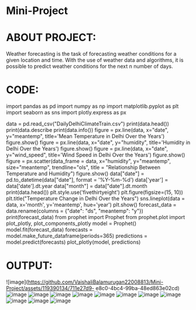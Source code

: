 # Mini-Project
# ABOUT PROJECT:
Weather forecasting is the task of forecasting weather
conditions for a given location and time. With the use of
weather data and algorithms, it is possible to predict
weather conditions for the next n number of days.
# CODE:
import pandas as pd
import numpy as np
import matplotlib.pyplot as plt
import seaborn as sns
import plotly.express as px

data = pd.read_csv("DailyDelhiClimateTrain.csv")
print(data.head())
print(data.describe
print(data.info())
figure = px.line(data, x="date", 
                 y="meantemp", 
                 title='Mean Temperature in Delhi Over the Years')
figure.show()
figure = px.line(data, x="date", 
                 y="humidity", 
                 title='Humidity in Delhi Over the Years')
figure.show()
figure = px.line(data, x="date", 
                 y="wind_speed", 
                 title='Wind Speed in Delhi Over the Years')
figure.show()
figure = px.scatter(data_frame = data, x="humidity",
                    y="meantemp", size="meantemp", 
                    trendline="ols", 
                    title = "Relationship Between Temperature and Humidity")
figure.show()
data["date"] = pd.to_datetime(data["date"], format = '%Y-%m-%d')
data['year'] = data['date'].dt.year
data["month"] = data["date"].dt.month
print(data.head())
plt.style.use('fivethirtyeight')
plt.figure(figsize=(15, 10))
plt.title("Temperature Change in Delhi Over the Years")
sns.lineplot(data = data, x='month', y='meantemp', hue='year')
plt.show()
forecast_data = data.rename(columns = {"date": "ds", 
                                       "meantemp": "y"})
print(forecast_data)
from prophet import Prophet
from prophet.plot import plot_plotly, plot_components_plotly
model = Prophet()
model.fit(forecast_data)
forecasts = model.make_future_dataframe(periods=365)
predictions = model.predict(forecasts)
plot_plotly(model, predictions)

# OUTPUT:
![image](https://github.com/VaishaliBalamurugan22008813/Mini-Project/assets/119390134/711e27d9-
e8c0-4bc4-99ba-48ed863e02cd)
![image](https://github.com/VaishaliBalamurugan22008813/Mini-Project/assets/119390134/1f37847e-2803-4988-b5b1-c0b7553d02aa)
![image](https://github.com/VaishaliBalamurugan22008813/Mini-Project/assets/119390134/1b0cc615-c90f-4608-b0c7-9a874157f6ad)
![image](https://github.com/VaishaliBalamurugan22008813/Mini-Project/assets/119390134/70dd5b44-cb98-461c-b308-bce73096893a)
![image](https://github.com/VaishaliBalamurugan22008813/Mini-Project/assets/119390134/e57f960e-4409-4ac0-9dbe-c9af7149e410)
![image](https://github.com/VaishaliBalamurugan22008813/Mini-Project/assets/119390134/6afc2b81-e153-404f-8cda-1d06bd7ec3ce)
![image](https://github.com/VaishaliBalamurugan22008813/Mini-Project/assets/119390134/0dc59fad-e0e6-4cab-bdcb-773dba074f94)
![image](https://github.com/VaishaliBalamurugan22008813/Mini-Project/assets/119390134/e693258c-9fcb-416e-b8fd-e11528164e0d)
![image](https://github.com/VaishaliBalamurugan22008813/Mini-Project/assets/119390134/5d028430-f383-4445-8d44-f62b0ff32e45)
![image](https://github.com/VaishaliBalamurugan22008813/Mini-Project/assets/119390134/65a0dfe1-8e00-478e-a27e-7d465c474a2a)
![image](https://github.com/VaishaliBalamurugan22008813/Mini-Project/assets/119390134/6003d706-3ef7-4fd3-b9e5-f929ee38168b)
![image](https://github.com/VaishaliBalamurugan22008813/Mini-Project/assets/119390134/0bf84f96-b437-4a7b-85f3-0cf4d2c030e0)

